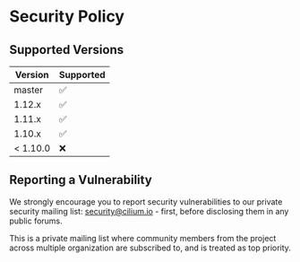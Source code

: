 # Security Policy

## Supported Versions

| Version   | Supported          |
|-----------| ------------------ |
| master    | :white_check_mark: |
| 1.12.x    | :white_check_mark: |
| 1.11.x    | :white_check_mark: |
| 1.10.x    | :white_check_mark: |
| < 1.10.0  | :x:                |

## Reporting a Vulnerability

We strongly encourage you to report security vulnerabilities to
our private security mailing list: security@cilium.io - first, before
disclosing them in any public forums.

This is a private mailing list where community members from the project
across multiple organization are subscribed to, and is treated as top priority.
